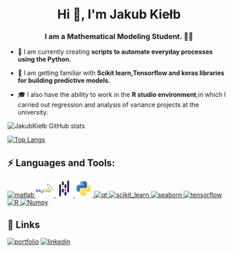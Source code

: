 


<h1 align="center">Hi 👋, I'm Jakub Kiełb</h1>
<h3 align="center">I am a Mathematical Modeling Student. 👨‍💻</h3>

- 🌱 I am currently creating **scripts to automate everyday processes using the Python.**

- 🤝 I am getting familiar with **Scikit learn,Tensorflow and keras libraries for building predictive models.**

- 🎓 I also have the ability to work in the **R studio environment**,in which I carried out regression and analysis of variance projects at the university.

![JakubKiełb GitHub stats](https://github-readme-stats.vercel.app/api?username=Thizz00&show_icons=true&theme=radical)

[![Top Langs](https://github-readme-stats.vercel.app/api/top-langs/?username=Thizz00&langs_count=8)](https://github.com/Thizz00/github-readme-stats)

## ⚡ Languages and Tools:
<p align="left"> <a href="https://www.mathworks.com/" target="_blank" rel="noreferrer"> <img src="https://upload.wikimedia.org/wikipedia/commons/2/21/Matlab_Logo.png" alt="matlab" width="40" height="40"/> </a> <a href="https://www.mysql.com/" target="_blank" rel="noreferrer"> <img src="https://raw.githubusercontent.com/devicons/devicon/master/icons/mysql/mysql-original-wordmark.svg" alt="mysql" width="40" height="40"/> </a> <a href="https://pandas.pydata.org/" target="_blank" rel="noreferrer"> <img src="https://raw.githubusercontent.com/devicons/devicon/2ae2a900d2f041da66e950e4d48052658d850630/icons/pandas/pandas-original.svg" alt="pandas" width="40" height="40"/> </a> <a href="https://www.python.org" target="_blank" rel="noreferrer"> <img src="https://raw.githubusercontent.com/devicons/devicon/master/icons/python/python-original.svg" alt="python" width="40" height="40"/> </a> <a href="https://www.qt.io/" target="_blank" rel="noreferrer"> <img src="https://upload.wikimedia.org/wikipedia/commons/0/0b/Qt_logo_2016.svg" alt="qt" width="40" height="40"/> </a> <a href="https://scikit-learn.org/" target="_blank" rel="noreferrer"> <img src="https://upload.wikimedia.org/wikipedia/commons/0/05/Scikit_learn_logo_small.svg" alt="scikit_learn" width="40" height="40"/> </a> <a href="https://seaborn.pydata.org/" target="_blank" rel="noreferrer"> <img src="https://seaborn.pydata.org/_images/logo-mark-lightbg.svg" alt="seaborn" width="40" height="40"/> </a> <a href="https://www.tensorflow.org" target="_blank" rel="noreferrer"> <img src="https://www.vectorlogo.zone/logos/tensorflow/tensorflow-icon.svg" alt="tensorflow" width="40" height="40"/>
  </a>
 <a href="https://www.r-project.org" target="_blank" rel="noreferrer">
 <img src="https://www.r-project.org/logo/Rlogo.svg" alt="R" width="40" height="40"/>
  </a>
  <a href="https://numpy.org" target="_blank" rel="noreferrer">
 <img src="https://commons.wikimedia.org/wiki/File:NumPy_logo_2020.svg" alt="Numpy" width="40" height="40"/>
  </a>
</p>
</p>

## 🔗 Links
[![portfolio](https://img.shields.io/badge/my_portfolio-000?style=for-the-badge&logo=ko-fi&logoColor=white)](https://jakubkielb.netlify.app)
[![linkedin](https://img.shields.io/badge/linkedin-0A66C2?style=for-the-badge&logo=linkedin&logoColor=white)](https://www.linkedin.com/in/jakub-kiełb/)

